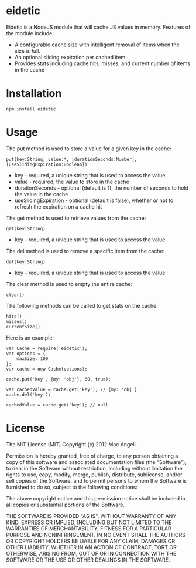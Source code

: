 eidetic
===

Eidetic is a NodeJS module that will cache JS values in memory. Features of the module include:

* A configurable cache size with intelligent removal of items when the size is full.
* An optional sliding expiration per cached item
* Provides stats including cache hits, misses, and current number of items in the cache


Installation
===
	npm install eidetic

Usage
===

The put method is used to store a value for a given key in the cache:

	put(key:String, value:*, [durationSeconds:Number], [useSlidingExpiration:Boolean])

* key - required, a unique string that is used to access the value
* value - required, the value to store in the cache
* durationSeconds - optional (default is 1), the number of seconds to hold the value in the cache
* useSlidingExpiration - optional (default is false), whether or not to refresh the expiration on a cache hit

The get method is used to retrieve values from the cache:

	get(key:String)

* key - required, a unique string that is used to access the value

The del method is used to remove a specific item from the cache:

	del(key:String)

* key - required, a unique string that is used to access the value

The clear method is used to empty the entire cache:

	clear()

The following methods can be called to get stats on the cache:

	hits()
	misses()
	currentSize()

Here is an example:

	var Cache = require('eidetic');
	var options = {
		maxSize: 100
	};
	var cache = new Cache(options);

	cache.put('key', {my: 'obj'}, 60, true);
	
	var cachedValue = cache.get('key'); // {my: 'obj'}
	cache.del('key');

	cachedValue = cache.get('key'); // null
		

License
===
The MIT License (MIT) Copyright (c) 2012 Mac Angell

Permission is hereby granted, free of charge, to any person obtaining a copy of this software and associated documentation files (the "Software"), to deal in the Software without restriction, including without limitation the rights to use, copy, modify, merge, publish, distribute, sublicense, and/or sell copies of the Software, and to permit persons to whom the Software is furnished to do so, subject to the following conditions:

The above copyright notice and this permission notice shall be included in all copies or substantial portions of the Software.

THE SOFTWARE IS PROVIDED "AS IS", WITHOUT WARRANTY OF ANY KIND, EXPRESS OR IMPLIED, INCLUDING BUT NOT LIMITED TO THE WARRANTIES OF MERCHANTABILITY, FITNESS FOR A PARTICULAR PURPOSE AND NONINFRINGEMENT. IN NO EVENT SHALL THE AUTHORS OR COPYRIGHT HOLDERS BE LIABLE FOR ANY CLAIM, DAMAGES OR OTHER LIABILITY, WHETHER IN AN ACTION OF CONTRACT, TORT OR OTHERWISE, ARISING FROM, OUT OF OR IN CONNECTION WITH THE SOFTWARE OR THE USE OR OTHER DEALINGS IN THE SOFTWARE.



